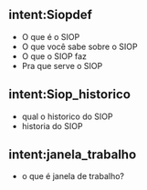 ## intent:Siopdef
- O que é o SIOP
- O que você sabe sobre o SIOP
- O que o SIOP faz
- Pra que serve o SIOP

## intent:Siop_historico
- qual o historico do SIOP
- historia do SIOP

## intent:janela_trabalho
- o que é janela de trabalho?